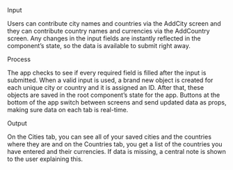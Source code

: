 Input

Users can contribute city names and countries via the AddCity screen and they can contribute country names and currencies via the AddCountry screen. Any changes in the input fields are instantly reflected in the component’s state, so the data is available to submit right away.

Process

The app checks to see if every required field is filled after the input is submitted. When a valid input is used, a brand new object is created for each unique city or country and it is assigned an ID. After that, these objects are saved in the root component’s state for the app. Buttons at the bottom of the app switch between screens and send updated data as props, making sure data on each tab is real-time.

Output

On the Cities tab, you can see all of your saved cities and the countries where they are and on the Countries tab, you get a list of the countries you have entered and their currencies. If data is missing, a central note is shown to the user explaining this.

